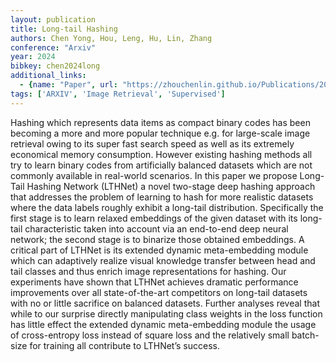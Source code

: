 ```yaml
---
layout: publication
title: Long-tail Hashing
authors: Chen Yong, Hou, Leng, Hu, Lin, Zhang
conference: "Arxiv"
year: 2024
bibkey: chen2024long
additional_links:
  - {name: "Paper", url: "https://zhouchenlin.github.io/Publications/2021-SIGIR-Hashing.pdf"}
tags: ['ARXIV', 'Image Retrieval', 'Supervised']
---
```

Hashing which represents data items as compact binary codes has been becoming a more and more popular technique e.g. for large-scale image retrieval owing to its super fast search speed as well as its extremely economical memory consumption. However existing hashing methods all try to learn binary codes from artificially balanced datasets which are not commonly available in real-world scenarios. In this paper we propose Long-Tail Hashing Network (LTHNet) a novel two-stage deep hashing approach that addresses the problem of learning to hash for more realistic datasets where the data labels roughly exhibit a long-tail distribution. Specifically the first stage is to learn relaxed embeddings of the given dataset with its long-tail characteristic taken into account via an end-to-end deep neural network; the second stage is to binarize those obtained embeddings. A critical part of LTHNet is its extended dynamic meta-embedding module which can adaptively realize visual knowledge transfer between head and tail classes and thus enrich image representations for hashing. Our experiments have shown that LTHNet achieves dramatic performance improvements over all state-of-the-art competitors on long-tail datasets with no or little sacrifice on balanced datasets. Further analyses reveal that while to our surprise directly manipulating class weights in the loss function has little effect the extended dynamic meta-embedding module the usage of cross-entropy loss instead of square loss and the relatively small batch-size for training all contribute to LTHNet’s success.
